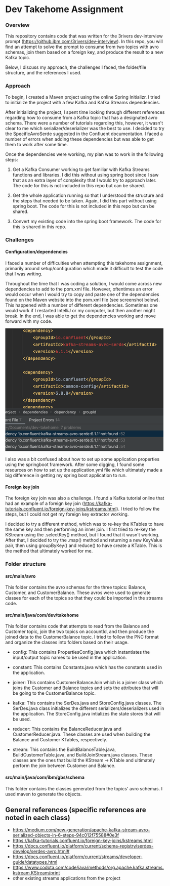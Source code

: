 # Dev Takehome Assignment

### Overview

This repository contains code that was written for the 3rivers dev-interview prompt (https://github.ibm.com/3rivers/dev-interview). 
In this repo, you will find an attempt to solve the prompt to consume from two topics with avro schemas, join them based on a foreign key, and produce the result to a new Kafka topic. 

Below, I discuss my approach, the challenges I faced, the folder/file structure, and the references I used.

### Approach
To begin, I created a Maven project using the online Spring Initializr. I tried to initialize the project with a few Kafka and Kafka Streams dependencies.

After initializing the project, I spent time looking through different references regarding how to consume from a Kafka topic that has a designated avro schema. 
There were a number of tutorials regarding this, however, it wasn't clear to me which serializer/deserializer was the best to use. I decided to try the SpecificAvroSerde suggested in the Confluent documentation. 
I faced a number of errors when adding these dependencies but was able to get them to work after some time.

Once the dependencies were working, my plan was to work in the following steps:

1. Get a Kafka Consumer working to get familiar with Kafka Streams functions and libraries. I did this without using spring boot since I saw that as an extra layer of complexity that I would try to approach later. The code for this is not included in this repo but can be shared.
   
2. Get the whole application running so that I understood the structure and the steps that needed to be taken. Again, I did this part without using spring boot. The code for this is not included in this repo but can be shared.
   
3. Convert my existing code into the spring boot framework. The code for this is shared in this repo.


### Challenges

#### Configuration/dependencies

I faced a number of difficulties when attempting this takehome assignment, primarily around setup/configuration which made it difficult to test the code that I was writing.

Throughout the time that I was coding a solution, I would come across new dependencies to add to the pom.xml file. 
However, oftentimes an error would occur when I would try to copy and paste one of the dependencies found on the Maven website into the pom.xml file (see screenshot below). This happened with a number of different dependencies. Sometimes one would work if I restarted IntelliJ or my computer, but then another might break. 
In the end, I was able to get the dependencies working and move forward with my code.

![Alt text](error.png?raw=true "Example error in pom.xml file")

I also was a bit confused about how to set up some application properties using the springboot framework. After some digging, I found some resources on how to set up
the application.yml file which ultimately made a big difference in getting my spring boot application to run.

#### Foreign key join

The foreign key join was also a challenge. I found a Kafka tutorial online that had an example of a foreign key join (https://kafka-tutorials.confluent.io/foreign-key-joins/kstreams.html). 
I tried to follow the steps, but I could not get my foreign key extractor working.

I decided to try a different method, which was to re-key the KTables to have the same key and then performing an inner join. I first tried to re-key the KStream using the .selectKey() method, but I found that it wasn't working.
After that, I decided to try the .map() method and returning a new KeyValue pair, then using groupByKey() and reduce() to have create a KTable. 
This is the method that ultimately worked for me.


### Folder structure

#### src/main/avro

This folder contains the avro schemas for the three topics: Balance, Customer, and CustomerBalance.
These avros were used to generate classes for each of the topics so that they could be imported in the streams code.

#### src/main/java/com/dev/takehome

This folder contains code that attempts to read from the Balance and Customer topic, join the two topics on accountId, and then produce the joined data to the CustomerBalance topic.
I tried to follow the PNC format and organize the classes into folders based on their usage. 

- config: This contains PropertiesConfig.java which instantiates the input/output topic names to be used in the application.

- constant: This contains Constants.java which has the constants used in the application.

- joiner: This contains CustomerBalanceJoin which is a joiner class which joins the Customer and Balance topics and sets the attributes that will be going to the CustomerBalance topic.

- kafka: This contains the SerDes.java and StoreConfig.java classes. The SerDes.java class initializes the different serializers/deserializers used in the application. The StoreConfig.java intializes the state stores that will be used.

- reducer: This contains the BalanceReducer.java and CustomerReducer.java. These classes are used when building the Balance and Customer KTables, respectively.

- stream: This contains the BuildBalanceTable.java, BuildCustomerTable.java, and BuildJoinStream.java classes. These classes are the ones that build the KStream -> KTable and ultimately perform the join between Customer and Balance.

#### src/main/java/com/ibm/gbs/schema
This folder contains the classes generated from the topics' avro schemas. I used maven to generate the objects.


## General references (specific references are noted in each class)

- https://medium.com/new-generation/apache-kafka-stream-avro-serialized-objects-in-6-steps-94c012f75588#0e3f
- https://kafka-tutorials.confluent.io/foreign-key-joins/kstreams.html
- https://docs.confluent.io/platform/current/schema-registry/serdes-develop/serdes-avro.html#
- https://docs.confluent.io/platform/current/streams/developer-guide/datatypes.html
- https://www.codota.com/code/java/methods/org.apache.kafka.streams.kstream.KStream/print
- other existing streams applications from the project 
  
  
